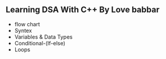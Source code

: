 ## Learning DSA With C++ By Love babbar

- flow chart
- Syntex
- Variables & Data Types
- Conditional-(If-else)
- Loops
